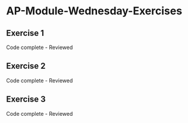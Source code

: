 # AP-Module-Wednesday-Exercises

## Exercise 1
Code complete - Reviewed

## Exercise 2
Code complete - Reviewed

## Exercise 3
Code complete - Reviewed
